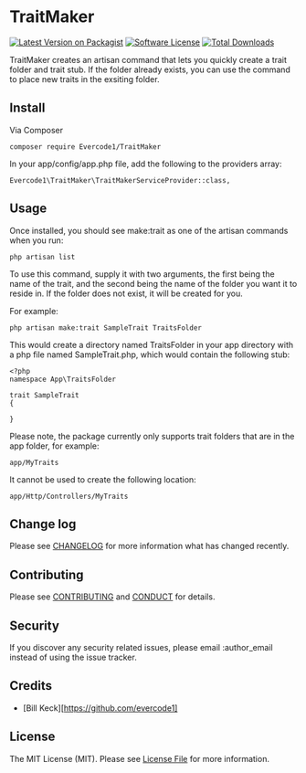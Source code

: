 # TraitMaker

[![Latest Version on Packagist][ico-version]][link-packagist]
[![Software License][ico-license]](LICENSE.md)
[![Total Downloads][ico-downloads]][link-downloads]


TraitMaker creates an artisan command that lets you quickly create a trait folder and trait stub.  If the folder already 
exists, you can use the command to place new traits in the exsiting folder.

## Install

Via Composer

```
composer require Evercode1/TraitMaker
```

In your app/config/app.php file, add the following to the providers array:

```
Evercode1\TraitMaker\TraitMakerServiceProvider::class,
```

## Usage

Once installed, you should see make:trait as one of the artisan commands when you run:

```
php artisan list
```

To use this command, supply it with two arguments, the first being the name of the trait, and the 
second being the name of the folder you want it to reside in.  If the folder does not exist, it will be created for you.

For example:

```
php artisan make:trait SampleTrait TraitsFolder
```

This would create a directory named TraitsFolder in your app directory with a php file
named SampleTrait.php, which would contain the following stub:
   
```
<?php
namespace App\TraitsFolder

trait SampleTrait
{

}
```

Please note, the package currently only supports trait folders that are in the app folder, for example:

```
app/MyTraits
```

It cannot be used to create the following location:

```
app/Http/Controllers/MyTraits
```



## Change log

Please see [CHANGELOG](CHANGELOG.md) for more information what has changed recently.


## Contributing

Please see [CONTRIBUTING](CONTRIBUTING.md) and [CONDUCT](CONDUCT.md) for details.

## Security

If you discover any security related issues, please email :author_email instead of using the issue tracker.

## Credits

- [Bill Keck][https://github.com/evercode1]


## License

The MIT License (MIT). Please see [License File](LICENSE.md) for more information.

[ico-version]: https://img.shields.io/packagist/v/:Evercode1/:TraitMaker.svg?style=flat-square
[ico-license]: https://img.shields.io/badge/license-MIT-brightgreen.svg?style=flat-square
[ico-travis]: https://img.shields.io/travis/:Evercode1/:TraitMaker/master.svg?style=flat-square
[ico-scrutinizer]: https://img.shields.io/scrutinizer/coverage/g/:Evercode1/:TraitMaker.svg?style=flat-square
[ico-code-quality]: https://img.shields.io/scrutinizer/g/:Evercode1/:TraitMaker.svg?style=flat-square
[ico-downloads]: https://img.shields.io/packagist/dt/:Evercode1/:TraitMaker.svg?style=flat-square

[link-packagist]: https://packagist.org/packages/:Evercode1/:TraitMaker
[link-downloads]: https://packagist.org/packages/:Evercode1/:TraitMaker
[link-author]: https://github.com/evercode1

